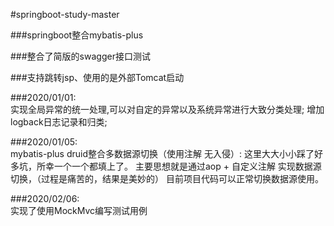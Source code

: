 #springboot-study-master

###springboot整合mybatis-plus 

###整合了简版的swagger接口测试

###支持跳转jsp、使用的是外部Tomcat启动

###2020/01/01:  
    实现全局异常的统一处理,可以对自定的异常以及系统异常进行大致分类处理;
    增加logback日志记录和归类;

###2020/01/05:  
     mybatis-plus druid整合多数据源切换（使用注解 无入侵）: 
         这里大大小小踩了好多坑，所幸一个一个都填上了。
         主要思想就是通过aop + 自定义注解 实现数据源切换，（过程是痛苦的，结果是美妙的）
         目前项目代码可以正常切换数据源使用。
    
###2020/02/06:  
    实现了使用MockMvc编写测试用例